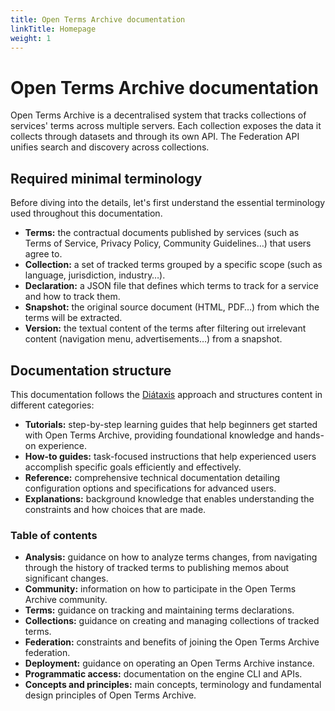 ```yaml
---
title: Open Terms Archive documentation
linkTitle: Homepage
weight: 1
---
```


# Open Terms Archive documentation

Open Terms Archive is a decentralised system that tracks collections of services' terms across multiple servers. Each collection exposes the data it collects through datasets and through its own API. The Federation API unifies search and discovery across collections.

## Required minimal terminology

Before diving into the details, let's first understand the essential terminology used throughout this documentation.

- **Terms:** the contractual documents published by services (such as Terms of Service, Privacy Policy, Community Guidelines…) that users agree to.
- **Collection:** a set of tracked terms grouped by a specific scope (such as language, jurisdiction, industry…).
- **Declaration:** a JSON file that defines which terms to track for a service and how to track them.
- **Snapshot:** the original source document (HTML, PDF…) from which the terms will be extracted.
- **Version:** the textual content of the terms after filtering out irrelevant content (navigation menu, advertisements…) from a snapshot.

## Documentation structure

This documentation follows the [Diátaxis](https://diataxis.fr) approach and structures content in different categories:

- **Tutorials:** step-by-step learning guides that help beginners get started with Open Terms Archive, providing foundational knowledge and hands-on experience.
- **How-to guides:** task-focused instructions that help experienced users accomplish specific goals efficiently and effectively.
- **Reference:** comprehensive technical documentation detailing configuration options and specifications for advanced users.
- **Explanations:** background knowledge that enables understanding the constraints and how choices that are made.

### Table of contents

- **Analysis:** guidance on how to analyze terms changes, from navigating through the history of tracked terms to publishing memos about significant changes.
- **Community:** information on how to participate in the Open Terms Archive community.
- **Terms:** guidance on tracking and maintaining terms declarations.
- **Collections:** guidance on creating and managing collections of tracked terms.
- **Federation:** constraints and benefits of joining the Open Terms Archive federation.
- **Deployment:** guidance on operating an Open Terms Archive instance.
- **Programmatic access:** documentation on the engine CLI and APIs.
- **Concepts and principles:** main concepts, terminology and fundamental design principles of Open Terms Archive.
